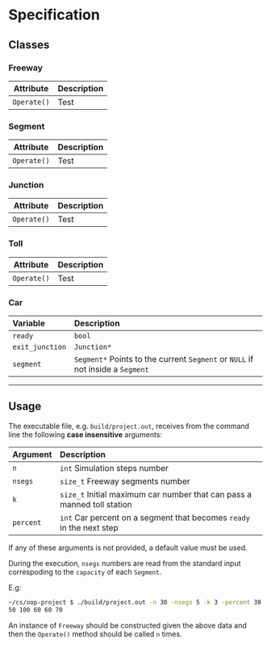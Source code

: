 # Specification

## Classes

### Freeway

|Attribute  |Description|
|-----------|-----------|
|`Operate()`|Test       |

### Segment

|Attribute  |Description|
|-----------|-----------|
|`Operate()`|Test       |

### Junction

|Attribute  |Description|
|-----------|-----------|
|`Operate()`|Test       |

### Toll

|Attribute  |Description|
|-----------|-----------|
|`Operate()`|Test       |

### Car

|Variable       |Description                                                                   |
|:--------------|:-----------------------------------------------------------------------------|
|`ready`        |`bool`                                                                        |
|`exit_junction`|`Junction*`                                                                   |
|`segment`      |`Segment*` Points to the current `Segment` or `NULL` if not inside a `Segment`|

-------------------------------------------------------------------------------

## Usage

The executable file, e.g. `build/project.out`, receives from the command line
the following **case insensitive** arguments:

|Argument |Description                                                            |
|:--------|:----------------------------------------------------------------------|
|`n`      |`int` Simulation steps number                                          |
|`nsegs`  |`size_t` Freeway segments number                                       |
|`k`      |`size_t` Initial maximum car number that can pass a manned toll station|
|`percent`|`int` Car percent on a segment that becomes `ready` in the next step   |

If any of these arguments is not provided, a default value must be used.

During the execution, `nsegs` numbers are read from the standard input
correspoding to the `capacity` of each `Segment`.

E.g:

```sh
~/cs/oop-project $ ./build/project.out -n 30 -nsegs 5 -k 3 -percent 30
50 100 60 60 70
```

An instance of `Freeway` should be constructed given the above data and then the
`Operate()` method should be called `n` times.
